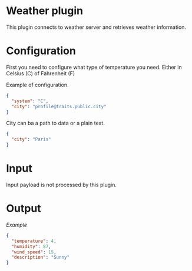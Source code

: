 # Weather plugin

This plugin connects to weather server and retrieves weather information.

# Configuration

First you need to configure what type of temperature you need. Either in Celsius (C) of Fahrenheit (F)

Example of configuration.

```json
{
  "system": "C",
  "city": "profile@traits.public.city"
}
```

City can ba a path to data or a plain text.

```json
{
  "city": "Paris"
}
```

# Input

Input payload is not processed by this plugin.


# Output

*Example*

```json
{
  "temperature": 4,
  "humidity": 87,
  "wind_speed": 15,
  "description": "Sunny"
}
```